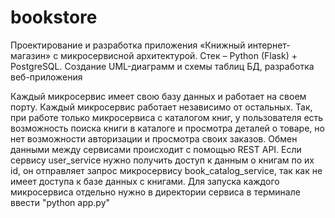 # bookstore
Проектирование и разработка приложения «Книжный интернет-магазин» с микросервисной архитектурой. Стек – Python (Flask) + PostgreSQL. Создание UML-диаграмм и схемы таблиц БД, разработка веб-приложения

Каждый микросервис имеет свою базу данных и работает на своем порту. Каждый микросервис работает независимо от остальных. Так, при работе только микросервиса с каталогом книг, у пользователя есть возможность поиска книги в каталоге и просмотра деталей о товаре, но нет возможности авторизации и просмотра своих заказов. Обмен данными между сервисами происходит с помощью REST API. Если сервису user_service нужно получить доступ к данным о книгам по их id, он отправляет запрос микросервису book_catalog_service, так как не имеет доступа к базе данных с книгами. Для запуска каждого микросервиса отдельно нужно в директории сервиса в терминале ввести "python app.py"
